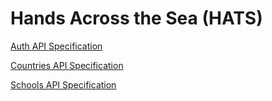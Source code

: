 # Hands Across the Sea (HATS)

[Auth API Specification](./api-spec-auth.md)

[Countries API Specification](./api-spec-country.md)

[Schools API Specification](./api-spec-school.md)
